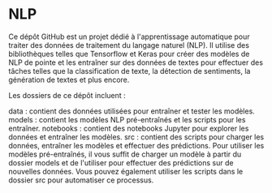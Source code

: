 # NLP
Ce dépôt GitHub est un projet dédié à l'apprentissage automatique pour traiter des données de traitement du langage naturel (NLP). Il utilise des bibliothèques telles que Tensorflow et Keras pour créer des modèles de NLP de pointe et les entraîner sur des données de textes pour effectuer des tâches telles que la classification de texte, la détection de sentiments, la génération de textes et plus encore.

Les dossiers de ce dépôt incluent :

data : contient des données utilisées pour entraîner et tester les modèles.
models : contient les modèles NLP pré-entraînés et les scripts pour les entraîner.
notebooks : contient des notebooks Jupyter pour explorer les données et entraîner les modèles.
src : contient des scripts pour charger les données, entraîner les modèles et effectuer des prédictions.
Pour utiliser les modèles pré-entraînés, il vous suffit de charger un modèle à partir du dossier models et de l'utiliser pour effectuer des prédictions sur de nouvelles données. Vous pouvez également utiliser les scripts dans le dossier src pour automatiser ce processus.



